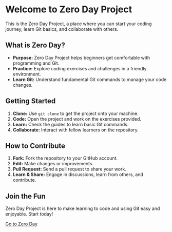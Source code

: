 # Welcome to Zero Day Project

This is the Zero Day Project, a place where you can start your coding journey, learn Git basics, and collaborate with others.

## What is Zero Day?

- **Purpose:** Zero Day Project helps beginners get comfortable with programming and Git.
- **Practice:** Explore coding exercises and challenges in a friendly environment.
- **Learn Git:** Understand fundamental Git commands to manage your code changes.

## Getting Started

1. **Clone:** Use `git clone` to get the project onto your machine.
2. **Code:** Open the project and work on the exercises provided.
3. **Learn:** Check the guides to learn basic Git commands.
4. **Collaborate:** Interact with fellow learners on the repository. 
## How to Contribute

1. **Fork:** Fork the repository to your GitHub account.
2. **Edit:** Make changes or improvements.
3. **Pull Request:** Send a pull request to share your work.
4. **Learn & Share:** Engage in discussions, learn from others, and contribute.

## Join the Fun

Zero Day Project is here to make learning to code and using Git easy and enjoyable. Start today!

[Go to Zero Day](https://github.com/C4ll-0f-Du5ty/zero_day)
